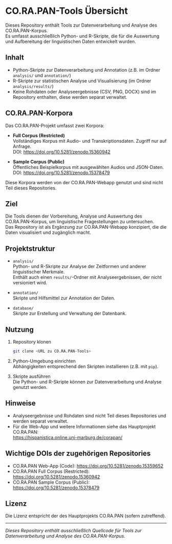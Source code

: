 # CO.RA.PAN-Tools Übersicht

Dieses Repository enthält Tools zur Datenverarbeitung und Analyse des CO.RA.PAN-Korpus.  
Es umfasst ausschließlich Python- und R-Skripte, die für die Auswertung und Aufbereitung der linguistischen Daten entwickelt wurden.

## Inhalt

- Python-Skripte zur Datenverarbeitung und Annotation (z.B. im Ordner `analysis/` und `annotation/`)
- R-Skripte zur statistischen Analyse und Visualisierung (im Ordner `analysis/results/`)
- Keine Rohdaten oder Analyseergebnisse (CSV, PNG, DOCX) sind im Repository enthalten, diese werden separat verwaltet.

## CO.RA.PAN-Korpora

Das CO.RA.PAN-Projekt umfasst zwei Korpora:

- **Full Corpus (Restricted)**  
  Vollständiges Korpus mit Audio- und Transkriptionsdaten. Zugriff nur auf Anfrage.  
  DOI: https://doi.org/10.5281/zenodo.15360942

- **Sample Corpus (Public)**  
  Öffentliches Beispielkorpus mit ausgewählten Audios und JSON-Daten.  
  DOI: https://doi.org/10.5281/zenodo.15378479

Diese Korpora werden von der CO.RA.PAN-Webapp genutzt und sind nicht Teil dieses Repositories.

## Ziel

Die Tools dienen der Vorbereitung, Analyse und Auswertung des CO.RA.PAN-Korpus, um linguistische Fragestellungen zu untersuchen.  
Das Repository ist als Ergänzung zur CO.RA.PAN-Webapp konzipiert, die die Daten visualisiert und zugänglich macht.

## Projektstruktur

- `analysis/`  
  Python- und R-Skripte zur Analyse der Zeitformen und anderer linguistischer Merkmale.  
  Enthält auch einen `results/`-Ordner mit Analyseergebnissen, der nicht versioniert wird.

- `annotation/`  
  Skripte und Hilfsmittel zur Annotation der Daten.

- `database/`  
  Skripte zur Erstellung und Verwaltung der Datenbank.

## Nutzung

1. Repository klonen  
   ```bash
   git clone <URL zu CO.RA.PAN-Tools>
   ```

2. Python-Umgebung einrichten  
   Abhängigkeiten entsprechend den Skripten installieren (z.B. mit `pip`).

3. Skripte ausführen  
   Die Python- und R-Skripte können zur Datenverarbeitung und Analyse genutzt werden.

## Hinweise

- Analyseergebnisse und Rohdaten sind nicht Teil dieses Repositories und werden separat verwaltet.  
- Für die Web-App und weitere Informationen siehe das Hauptprojekt CO.RA.PAN:  
  https://hispanistica.online.uni-marburg.de/corapan/

## Wichtige DOIs der zugehörigen Repositories

- CO.RA.PAN Web-App (Code): https://doi.org/10.5281/zenodo.15359652  
- CO.RA.PAN Full Corpus (Restricted): https://doi.org/10.5281/zenodo.15360942  
- CO.RA.PAN Sample Corpus (Public): https://doi.org/10.5281/zenodo.15378479

## Lizenz

Die Lizenz entspricht der des Hauptprojekts CO.RA.PAN (sofern zutreffend).

---

*Dieses Repository enthält ausschließlich Quellcode für Tools zur Datenverarbeitung und Analyse des CO.RA.PAN-Korpus.*
